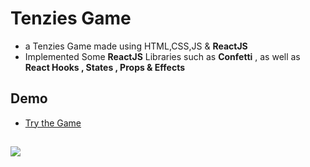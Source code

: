 
# Tenzies Game

- a Tenzies Game made using HTML,CSS,JS & **ReactJS**
- Implemented Some **ReactJS** Libraries such as **Confetti** , as well as **React Hooks , States , Props & Effects**

## Demo

- [Try the Game](https://yousef-diab.github.io/tenzies/)

##
![](https://am4pap001files.storage.live.com/y4mxMCtPyfaF_zOiX51-yWcCR_GxnGIHYv3IEyRcVoMUCabPgHrvMsX7a8mBR54FtficeZJPjl_z--ICwPVLU0KllKIqGLZz2P3gd5_k3pLX-qGpVSVJHU5A01xmj_oh_aSA8jYIRTCu7XFim4dIoI_vprPyNrT6OPJolktolvUpYzFWOCQA_sQwFUfNRK7OC4o?width=1920&height=1009&cropmode=none)



